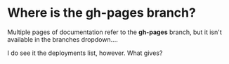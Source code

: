 # Where is the **gh-pages** branch?

Multiple pages of documentation refer to the **gh-pages** branch, but it isn't available in the branches dropdown....

I do see it the deployments list, however. What gives?
